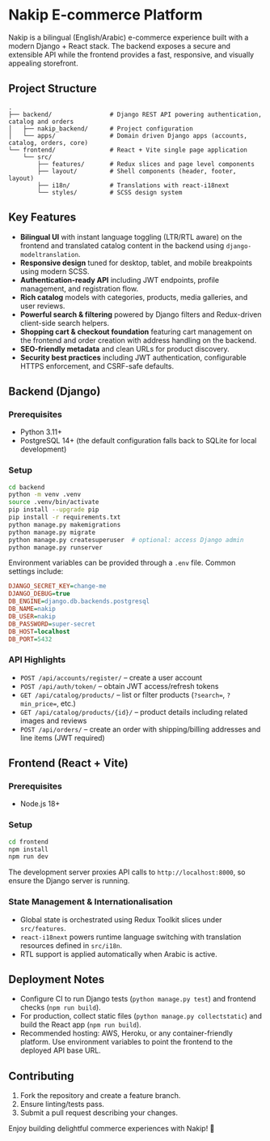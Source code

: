 # Nakip E-commerce Platform

Nakip is a bilingual (English/Arabic) e-commerce experience built with a modern Django + React stack. The
backend exposes a secure and extensible API while the frontend provides a fast, responsive, and visually
appealing storefront.

## Project Structure

```
.
├── backend/                # Django REST API powering authentication, catalog and orders
│   ├── nakip_backend/      # Project configuration
│   └── apps/               # Domain driven Django apps (accounts, catalog, orders, core)
└── frontend/               # React + Vite single page application
    └── src/
        ├── features/       # Redux slices and page level components
        ├── layout/         # Shell components (header, footer, layout)
        ├── i18n/           # Translations with react-i18next
        └── styles/         # SCSS design system
```

## Key Features

- **Bilingual UI** with instant language toggling (LTR/RTL aware) on the frontend and translated catalog
  content in the backend using `django-modeltranslation`.
- **Responsive design** tuned for desktop, tablet, and mobile breakpoints using modern SCSS.
- **Authentication-ready API** including JWT endpoints, profile management, and registration flow.
- **Rich catalog** models with categories, products, media galleries, and user reviews.
- **Powerful search & filtering** powered by Django filters and Redux-driven client-side search helpers.
- **Shopping cart & checkout foundation** featuring cart management on the frontend and order creation with
  address handling on the backend.
- **SEO-friendly metadata** and clean URLs for product discovery.
- **Security best practices** including JWT authentication, configurable HTTPS enforcement, and CSRF-safe
  defaults.

## Backend (Django)

### Prerequisites

- Python 3.11+
- PostgreSQL 14+ (the default configuration falls back to SQLite for local development)

### Setup

```bash
cd backend
python -m venv .venv
source .venv/bin/activate
pip install --upgrade pip
pip install -r requirements.txt
python manage.py makemigrations
python manage.py migrate
python manage.py createsuperuser  # optional: access Django admin
python manage.py runserver
```

Environment variables can be provided through a `.env` file. Common settings include:

```ini
DJANGO_SECRET_KEY=change-me
DJANGO_DEBUG=true
DB_ENGINE=django.db.backends.postgresql
DB_NAME=nakip
DB_USER=nakip
DB_PASSWORD=super-secret
DB_HOST=localhost
DB_PORT=5432
```

### API Highlights

- `POST /api/accounts/register/` – create a user account
- `POST /api/auth/token/` – obtain JWT access/refresh tokens
- `GET /api/catalog/products/` – list or filter products (`?search=`, `?min_price=`, etc.)
- `GET /api/catalog/products/{id}/` – product details including related images and reviews
- `POST /api/orders/` – create an order with shipping/billing addresses and line items (JWT required)

## Frontend (React + Vite)

### Prerequisites

- Node.js 18+

### Setup

```bash
cd frontend
npm install
npm run dev
```

The development server proxies API calls to `http://localhost:8000`, so ensure the Django server is running.

### State Management & Internationalisation

- Global state is orchestrated using Redux Toolkit slices under `src/features`.
- `react-i18next` powers runtime language switching with translation resources defined in `src/i18n`.
- RTL support is applied automatically when Arabic is active.

## Deployment Notes

- Configure CI to run Django tests (`python manage.py test`) and frontend checks (`npm run build`).
- For production, collect static files (`python manage.py collectstatic`) and build the React app (`npm run build`).
- Recommended hosting: AWS, Heroku, or any container-friendly platform. Use environment variables to point the
  frontend to the deployed API base URL.

## Contributing

1. Fork the repository and create a feature branch.
2. Ensure linting/tests pass.
3. Submit a pull request describing your changes.

Enjoy building delightful commerce experiences with Nakip! 🎉
